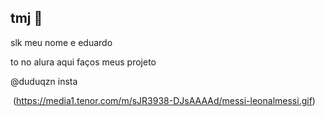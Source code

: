 ## tmj 👋

slk meu nome e eduardo

to no alura
aqui faços meus projeto

@duduqzn insta

![]()
(https://media1.tenor.com/m/sJR3938-DJsAAAAd/messi-leonalmessi.gif)
